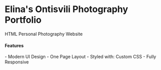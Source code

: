 # Elina's Ontisvili Photography Portfolio
HTML Personal Photography Website

<h4>Features</h4>
- Modern UI Design
- One Page Layout
- Styled with: Custom CSS
- Fully Responsive
